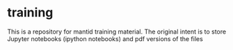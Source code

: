 # training

This is a repository for mantid training material. The original intent is to store Jupyter notebooks (ipython notebooks) and pdf versions of the files
